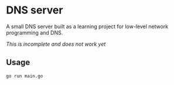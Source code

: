 # DNS server

A small DNS server built as a learning project for low-level network programming and DNS.

_This is incomplete and does not work yet_

## Usage

```bash
go run main.go
```
